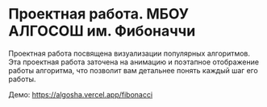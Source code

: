 # Проектная работа. МБОУ АЛГОСОШ им. Фибоначчи

Проектная работа посвящена визуализации популярных алгоритмов. Эта проектная работа заточена на анимацию и поэтапное отображение работы алгоритма, что позволит вам детальнее понять каждый шаг его работы.

Демо: https://algosha.vercel.app/fibonacci 
